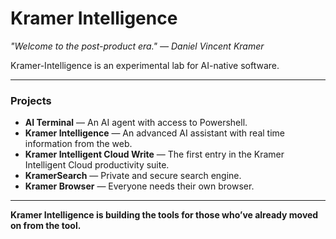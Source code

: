 # Kramer Intelligence

*"Welcome to the post-product era." — Daniel Vincent Kramer*

Kramer-Intelligence is an experimental lab for AI-native software.

---

### Projects
- **AI Terminal** — An AI agent with access to Powershell.
- **Kramer Intelligence** — An advanced AI assistant with real time information from the web.
- **Kramer Intelligent Cloud Write** — The first entry in the Kramer Intelligent Cloud productivity suite.
- **KramerSearch** — Private and secure search engine.
- **Kramer Browser** — Everyone needs their own browser.

---

**Kramer Intelligence is building the tools for those who’ve already moved on from the tool.**
